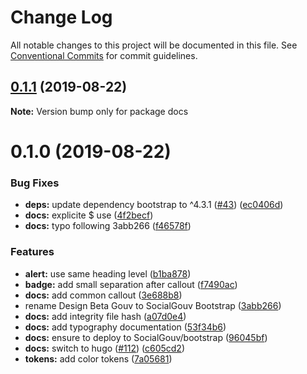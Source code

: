 # Change Log

All notable changes to this project will be documented in this file.
See [Conventional Commits](https://conventionalcommits.org) for commit guidelines.

## [0.1.1](https://github.com/SocialGouv/bootstrap/compare/v0.1.0...v0.1.1) (2019-08-22)

**Note:** Version bump only for package docs





# 0.1.0 (2019-08-22)


### Bug Fixes

* **deps:** update dependency bootstrap to ^4.3.1 ([#43](https://github.com/SocialGouv/bootstrap/issues/43)) ([ec0406d](https://github.com/SocialGouv/bootstrap/commit/ec0406d))
* **docs:** explicite $ use ([4f2becf](https://github.com/SocialGouv/bootstrap/commit/4f2becf))
* **docs:** typo following 3abb266 ([f46578f](https://github.com/SocialGouv/bootstrap/commit/f46578f))


### Features

* **alert:** use same heading level ([b1ba878](https://github.com/SocialGouv/bootstrap/commit/b1ba878))
* **badge:** add small separation after callout ([f7490ac](https://github.com/SocialGouv/bootstrap/commit/f7490ac))
* **docs:** add common callout ([3e688b8](https://github.com/SocialGouv/bootstrap/commit/3e688b8))
* rename Design Beta Gouv to SocialGouv Bootstrap ([3abb266](https://github.com/SocialGouv/bootstrap/commit/3abb266))
* **docs:** add integrity file hash ([a07d0e4](https://github.com/SocialGouv/bootstrap/commit/a07d0e4))
* **docs:** add typography documentation ([53f34b6](https://github.com/SocialGouv/bootstrap/commit/53f34b6))
* **docs:** ensure to deploy to SocialGouv/bootstrap ([96045bf](https://github.com/SocialGouv/bootstrap/commit/96045bf))
* **docs:** switch to hugo ([#112](https://github.com/SocialGouv/bootstrap/issues/112)) ([c605cd2](https://github.com/SocialGouv/bootstrap/commit/c605cd2))
* **tokens:** add color tokens ([7a05681](https://github.com/SocialGouv/bootstrap/commit/7a05681))
